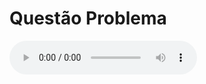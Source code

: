 # Questão Problema


<audio controls>
  <source src="https://github.com/projeto-de-algoritmos/D-C-Apre-DC/blob/master/assets/audios/teste1.m4a?raw=true" type="audio/mpeg">
</audio>

